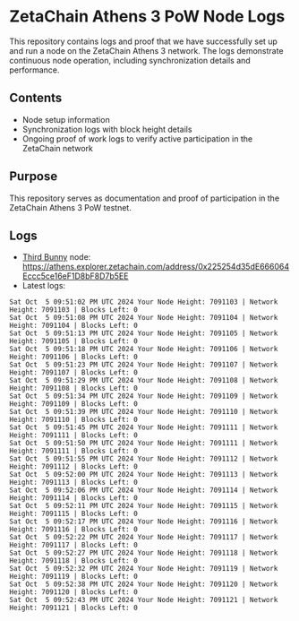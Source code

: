 # ZetaChain Athens 3 PoW Node Logs
This repository contains logs and proof that we have successfully set up and run a node on the ZetaChain Athens 3 network. The logs demonstrate continuous node operation, including synchronization details and performance.

## Contents
- Node setup information
- Synchronization logs with block height details
- Ongoing proof of work logs to verify active participation in the ZetaChain network

## Purpose
This repository serves as documentation and proof of participation in the ZetaChain Athens 3 PoW testnet.

## Logs

- [Third Bunny](https://thirdbunny.xyz/) node: https://athens.explorer.zetachain.com/address/0x225254d35dE666064Eccc5ce16eF1D8bF8D7b5EE
- Latest logs:
```
Sat Oct  5 09:51:02 PM UTC 2024 Your Node Height: 7091103 | Network Height: 7091103 | Blocks Left: 0
Sat Oct  5 09:51:08 PM UTC 2024 Your Node Height: 7091104 | Network Height: 7091104 | Blocks Left: 0
Sat Oct  5 09:51:13 PM UTC 2024 Your Node Height: 7091105 | Network Height: 7091105 | Blocks Left: 0
Sat Oct  5 09:51:18 PM UTC 2024 Your Node Height: 7091106 | Network Height: 7091106 | Blocks Left: 0
Sat Oct  5 09:51:23 PM UTC 2024 Your Node Height: 7091107 | Network Height: 7091107 | Blocks Left: 0
Sat Oct  5 09:51:29 PM UTC 2024 Your Node Height: 7091108 | Network Height: 7091108 | Blocks Left: 0
Sat Oct  5 09:51:34 PM UTC 2024 Your Node Height: 7091109 | Network Height: 7091109 | Blocks Left: 0
Sat Oct  5 09:51:39 PM UTC 2024 Your Node Height: 7091110 | Network Height: 7091110 | Blocks Left: 0
Sat Oct  5 09:51:45 PM UTC 2024 Your Node Height: 7091111 | Network Height: 7091111 | Blocks Left: 0
Sat Oct  5 09:51:50 PM UTC 2024 Your Node Height: 7091111 | Network Height: 7091111 | Blocks Left: 0
Sat Oct  5 09:51:55 PM UTC 2024 Your Node Height: 7091112 | Network Height: 7091112 | Blocks Left: 0
Sat Oct  5 09:52:00 PM UTC 2024 Your Node Height: 7091113 | Network Height: 7091113 | Blocks Left: 0
Sat Oct  5 09:52:06 PM UTC 2024 Your Node Height: 7091114 | Network Height: 7091114 | Blocks Left: 0
Sat Oct  5 09:52:11 PM UTC 2024 Your Node Height: 7091115 | Network Height: 7091115 | Blocks Left: 0
Sat Oct  5 09:52:17 PM UTC 2024 Your Node Height: 7091116 | Network Height: 7091116 | Blocks Left: 0
Sat Oct  5 09:52:22 PM UTC 2024 Your Node Height: 7091117 | Network Height: 7091117 | Blocks Left: 0
Sat Oct  5 09:52:27 PM UTC 2024 Your Node Height: 7091118 | Network Height: 7091118 | Blocks Left: 0
Sat Oct  5 09:52:32 PM UTC 2024 Your Node Height: 7091119 | Network Height: 7091119 | Blocks Left: 0
Sat Oct  5 09:52:38 PM UTC 2024 Your Node Height: 7091120 | Network Height: 7091120 | Blocks Left: 0
Sat Oct  5 09:52:43 PM UTC 2024 Your Node Height: 7091121 | Network Height: 7091121 | Blocks Left: 0
```
